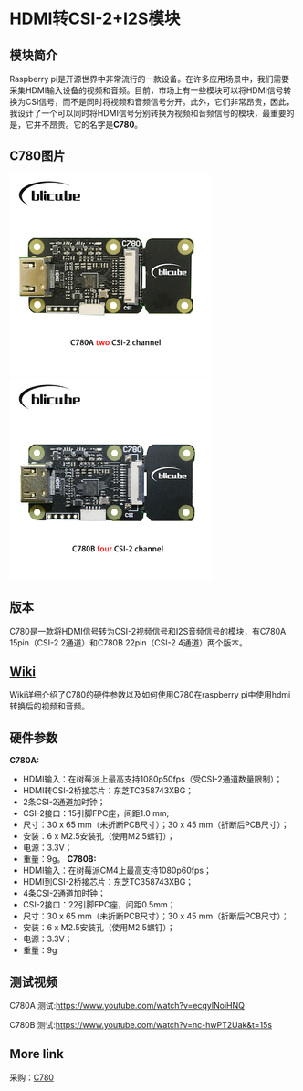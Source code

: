 # HDMI转CSI-2+I2S模块
## 模块简介
Raspberry pi是开源世界中非常流行的一款设备。在许多应用场景中，我们需要采集HDMI输入设备的视频和音频。目前，市场上有一些模块可以将HDMI信号转换为CSI信号，而不是同时将视频和音频信号分开。此外，它们非常昂贵，因此，我设计了一个可以同时将HDMI信号分别转换为视频和音频信号的模块，最重要的是，它并不昂贵。它的名字是**C780**。
## C780图片
![](/images/C780A.jpg)![](/images/C780B.jpg)
## 版本
C780是一款将HDMI信号转为CSI-2视频信号和I2S音频信号的模块，有C780A 15pin（CSI-2 2通道）和C780B 22pin（CSI-2 4通道）两个版本。
## <a href="https://github.com/ThomasVon2021/Raspberry-HDMI-CSI-I2C/wiki" target="_blank">Wiki</a>
Wiki详细介绍了C780的硬件参数以及如何使用C780在raspberry pi中使用hdmi转换后的视频和音频。
## 硬件参数
**C780A:**
* HDMI输入：在树莓派上最高支持1080p50fps（受CSI-2通道数量限制）；
* HDMI转CSI-2桥接芯片：东芝TC358743XBG；
* 2条CSI-2通道加时钟；
* CSI-2接口：15引脚FPC座，间距1.0 mm;
* 尺寸：30 x 65 mm（未折断PCB尺寸）；30 x 45 mm（折断后PCB尺寸）；
* 安装：6 x M2.5安装孔（使用M2.5螺钉）；
* 电源：3.3V；
* 重量：9g。
**C780B:**
* HDMI输入：在树莓派CM4上最高支持1080p60fps；
* HDMI到CSI-2桥接芯片：东芝TC358743XBG；
* 4条CSI-2通道加时钟；
* CSI-2接口：22引脚FPC座，间距0.5mm；
* 尺寸：30 x 65 mm（未折断PCB尺寸）；30 x 45 mm（折断后PCB尺寸）；
* 安装：6 x M2.5安装孔（使用M2.5螺钉）；
* 电源：3.3V；
* 重量：9g
## 测试视频
C780A 测试:https://www.youtube.com/watch?v=ecqyINoiHNQ

C780B 测试:https://www.youtube.com/watch?v=nc-hwPT2Uak&t=15s
## More link
采购：<a href="https://www.aliexpress.com/item/1005002861310912.html?pdp_ext_f=%7B%22sku_id%22:%2212000022635165947%22,%22ship_from%22:%22CN%22%7D&gps-id=pcStoreJustForYou&scm=1007.23125.137358.0&scm_id=1007.23125.137358.0&scm-url=1007.23125.137358.0&pvid=8e29d7e9-f257-4f20-a0b2-c2bff6a048d6&spm=a2g0o.store_pc_home.smartJustForYou_6000897758043.1" target="_blank">C780</a>
